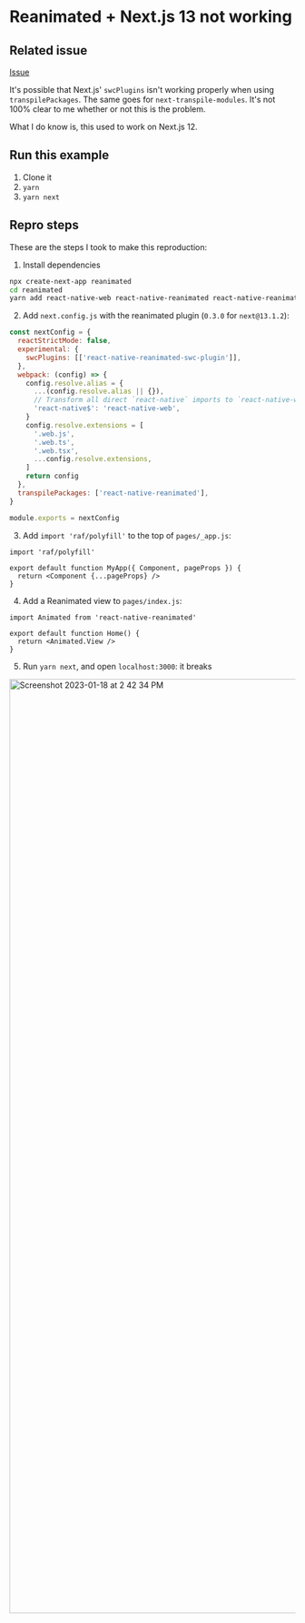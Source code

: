 # Reanimated + Next.js 13 not working

## Related issue

[Issue](https://github.com/vercel/next.js/issues/43886)

It's possible that Next.js' `swcPlugins` isn't working properly when using `transpilePackages`. The same goes for `next-transpile-modules`. It's not 100% clear to me whether or not this is the problem. 

What I do know is, this used to work on Next.js 12.

## Run this example

1. Clone it
2. `yarn`
3. `yarn next`

## Repro steps

These are the steps I took to make this reproduction:

1. Install dependencies

```sh
npx create-next-app reanimated
cd reanimated
yarn add react-native-web react-native-reanimated react-native-reanimated-swc-plugin raf
```

2. Add `next.config.js` with the reanimated plugin (`0.3.0` for `next@13.1.2`):

```js
const nextConfig = {
  reactStrictMode: false,
  experimental: {
    swcPlugins: [['react-native-reanimated-swc-plugin']],
  },
  webpack: (config) => {
    config.resolve.alias = {
      ...(config.resolve.alias || {}),
      // Transform all direct `react-native` imports to `react-native-web`
      'react-native$': 'react-native-web',
    }
    config.resolve.extensions = [
      '.web.js',
      '.web.ts',
      '.web.tsx',
      ...config.resolve.extensions,
    ]
    return config
  },
  transpilePackages: ['react-native-reanimated'],
}

module.exports = nextConfig
```

3. Add `import 'raf/polyfill'` to the top of `pages/_app.js`:

```tsx
import 'raf/polyfill'

export default function MyApp({ Component, pageProps }) {
  return <Component {...pageProps} />
}
```

4. Add a Reanimated view to `pages/index.js`:

```tsx
import Animated from 'react-native-reanimated'

export default function Home() {
  return <Animated.View />
}
```

5. Run `yarn next`, and open `localhost:3000`: it breaks


<img width="1643" alt="Screenshot 2023-01-18 at 2 42 34 PM" src="https://user-images.githubusercontent.com/13172299/213279607-e3b61934-2b06-422b-b44d-53ce7a711f6a.png">

